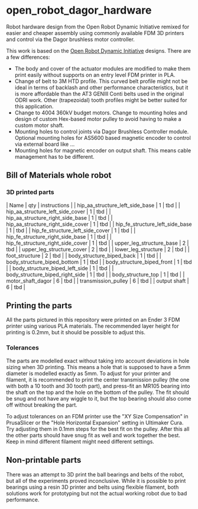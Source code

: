 # open_robot_dagor_hardware

Robot hardware design from the Open Robot Dynamic Initiative remixed for easier and cheaper assembly using commonly available FDM 3D printers and control via the Dagor brushless motor controller.

This work is based on the [Open Robot Dynamic Initiative](https://github.com/open-dynamic-robot-initiative/open_robot_actuator_hardware) designs. There are a few differences:

  - The body and cover of the actuator modules are modified to make them print easily without supports on an entry level FDM printer in PLA.
  - Change of belt to 3M HTD profile. This curved belt profile might not be ideal in terms of backlash and other performance characteristics, but it is more affordable than the AT3 GENIII Conti belts used in the original ODRI work. Other (trapezoidal) tooth profiles might be better suited for this application.
  - Change to 4004 360kV budget motors. Change to mounting holes and design of custom Hex-based motor pulley to avoid having to make a custom motor shaft.
  - Mounting holes to control joints via Dagor Brushless Controller module. Optional mounting holes for AS5600 based magnetic encoder to control via external board like ...
  - Mounting holes for magnetic encoder on output shaft. This means cable management has to be different.

## Bill of Materials whole robot

### 3D printed parts

| Name 							  | qty | instructions |
| hip_aa_structure_left_side_base		| 1 | tbd |
| hip_aa_structure_left_side_cover	| 1 | tbd |
| hip_aa_structure_right_side_base	| 1 | tbd |
| hip_aa_structure_right_side_cover	| 1 | tbd |
| hip_fe_structure_left_side_base		| 1 | tbd |
| hip_fe_structure_left_side_cover	| 1 | tbd |
| hip_fe_structure_right_side_base	| 1 | tbd |
| hip_fe_structure_right_side_cover	| 1 | tbd |
| upper_leg_structure_base			| 2 | tbd |
| upper_leg_structure_cover			| 2 | tbd |
| lower_leg_structure					| 2 | tbd |
| foot_structure						| 2 | tbd |
| body_structure_biped_back			| 1 | tbd |
| body_structure_biped_bottom			| 1 | tbd |
| body_structure_biped_front			| 1 | tbd |
| body_structure_biped_left_side		| 1 | tbd |
| body_structure_biped_right_side		| 1 | tbd |
| body_structure_top					| 1 | tbd |
| motor_shaft_dagor					| 6 | tbd |
| transmission_pulley					| 6 | tbd |
| output shaft						| 6 | tbd |


## Printing the parts

All the parts pictured in this repository were printed on an Ender 3 FDM printer using various PLA materials. The recommended layer height for printing is 0.2mm, but it should be possible to adjust this.

### Tolerances

The parts are modelled exact without taking into account deviations in hole sizing when 3D printing. This means a hole that is supposed to have a 5mm diameter is modelled exactly as 5mm. To adjust for your printer and filament, it is recommended to print the center transmission pulley (the one with both a 10 tooth and 30 tooth part), and press-fit an MR105 bearing into the shaft on the top and the hole on the bottom of the pulley. The fit should be snug and not have any wiggle to it, but the top bearing should also come off without breaking the part.

To adjust tolerances on an FDM printer use the "XY Size Compensation" in PrusaSlicer or the "Hole Horizontal Expansion" setting in Ultimaker Cura. Try adjusting them in 0.1mm steps for the best fit on the pulley. After this all the other parts should have snug fit as well and work together the best. Keep in mind different filament might need different settings.


## Non-printable parts

There was an attempt to 3D print the ball bearings and belts of the robot, but all of the experiments proved inconclusive. While it is possible to print bearings using a resin 3D printer and belts using flexible filament, both solutions work for prototyping but not the actual working robot due to bad performance.